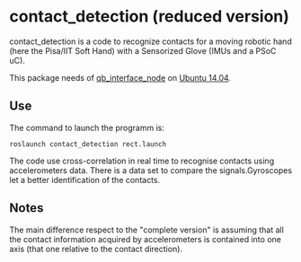 # contact_detection (reduced version)

contact_detection is a code to recognize contacts for a moving robotic hand (here the Pisa/IIT Soft Hand) with a Sensorized Glove (IMUs and a PSoC uC).

This package needs of [qb_interface_node]() on [Ubuntu 14.04](http://www.ubuntu.com/download/desktop).


## Use

The command to launch the programm is:

`roslaunch contact_detection rect.launch`

The code use cross-correlation in real time to recognise contacts using accelerometers data. There is a data set to compare the  signals.Gyroscopes let a better identification of the contacts. 

## Notes

The main difference respect to the "complete version" is assuming that all the contact information acquired by accelerometers is contained into one axis (that one relative to the contact direction). 

